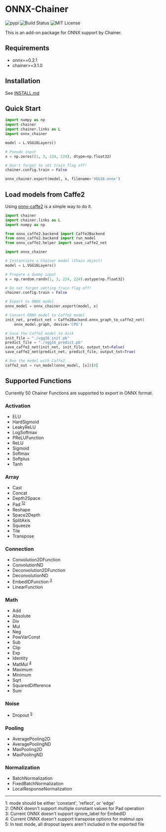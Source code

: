 # ONNX-Chainer
![pypi](https://img.shields.io/pypi/v/onnx-chainer.svg)
![Build Status](https://travis-ci.org/chainer/onnx-chainer.svg?branch=master)
![MIT License](https://img.shields.io/github/license/mitmul/onnx-chainer.svg)

This is an add-on package for ONNX support by Chainer.

## Requirements

- onnx==0.2.1
- chainer>=3.1.0

## Installation

See [INSTALL.md](INSTALL.md)

## Quick Start

```python
import numpy as np
import chainer
import chainer.links as L
import onnx_chainer

model = L.VGG16Layers()

# Pseudo input
x = np.zeros((1, 3, 224, 224), dtype=np.float32)

# Don't forget to set train flag off!
chainer.config.train = False

onnx_chainer.export(model, x, filename='VGG16.onnx')
```

## Load models from Caffe2

Using [onnx-caffe2](https://github.com/onnx/onnx-caffe2) is a simple way to do it.

```python
import chainer
import chainer.links as L
import numpy as np

from onnx_caffe2.backend import Caffe2Backend
from onnx_caffe2.backend import run_model
from onnx_caffe2.helper import save_caffe2_net

import onnx_chainer

# Instantiate a Chainer model (Chain object)
model = L.VGG16Layers()

# Prepare a dummy input
x = np.random.randn(1, 3, 224, 224).astype(np.float32)

# Do not forget setting train flag off!
chainer.config.train = False

# Export to ONNX model
onnx_model = onnx_chainer.export(model, x)

# Convert ONNX model to Caffe2 model
init_net, predict_net = Caffe2Backend.onnx_graph_to_caffe2_net(
    onnx_model.graph, device='CPU')

# Save the Caffe2 model to disk
init_file = "./vgg16_init.pb"
predict_file = "./vgg16_predict.pb"
save_caffe2_net(init_net, init_file, output_txt=False)
save_caffe2_net(predict_net, predict_file, output_txt=True)

# Run the model with Caffe2
caffe2_out = run_model(onnx_model, [x])[0]
```

## Supported Functions

Currently 50 Chainer Functions are supported to export in ONNX format.

### Activation

- ELU
- HardSigmoid
- LeakyReLU
- LogSoftmax
- PReLUFunction
- ReLU
- Sigmoid
- Softmax
- Softplus
- Tanh

### Array

- Cast
- Concat
- Depth2Space
- Pad <sup>[1](#pad1)</sup><sup>[2](#pad2)</sup>
- Reshape
- Space2Depth
- SplitAxis
- Squeeze
- Tile
- Transpose

### Connection

- Convolution2DFunction
- ConvolutionND
- Deconvolution2DFunction
- DeconvolutionND
- EmbedIDFunction <sup>[3](#embed1)</sup>
- LinearFunction

### Math

- Add
- Absolute
- Div
- Mul
- Neg
- PowVarConst
- Sub
- Clip
- Exp
- Identity
- MatMul <sup>[4](#matmul1)</sup>
- Maximum
- Minimum
- Sqrt
- SquaredDifference
- Sum

### Noise

- Dropout <sup>[5](#dropout1)</sup>

### Pooling

- AveragePooling2D
- AveragePoolingND
- MaxPooling2D
- MaxPoolingND

### Normalization

- BatchNormalization
- FixedBatchNormalization
- LocalResponseNormalization

---

<a name="pad1">1</a>: mode should be either 'constant', 'reflect', or 'edge'<br />
<a name="pad2">2</a>: ONNX doesn't support multiple constant values for Pad operation<br />
<a name="embed1">3</a>: Current ONNX doesn't support ignore_label for EmbedID<br />
<a name="matmul1">4</a>: Current ONNX doesn't support transpose options for matmul ops<br />
<a name="dropout1">5</a>: In test mode, all dropout layers aren't included in the exported file<br />
